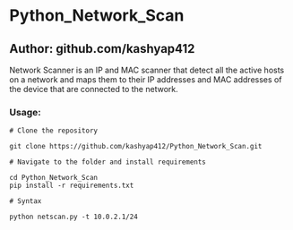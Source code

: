 # Python_Network_Scan
## Author: github.com/kashyap412

  Network Scanner is an IP and MAC scanner that detect all the active hosts on a network and maps them to their IP addresses and MAC addresses of the device that are connected to the network.


### Usage:
```
# Clone the repository

git clone https://github.com/kashyap412/Python_Network_Scan.git

# Navigate to the folder and install requirements

cd Python_Network_Scan
pip install -r requirements.txt

# Syntax

python netscan.py -t 10.0.2.1/24

```
